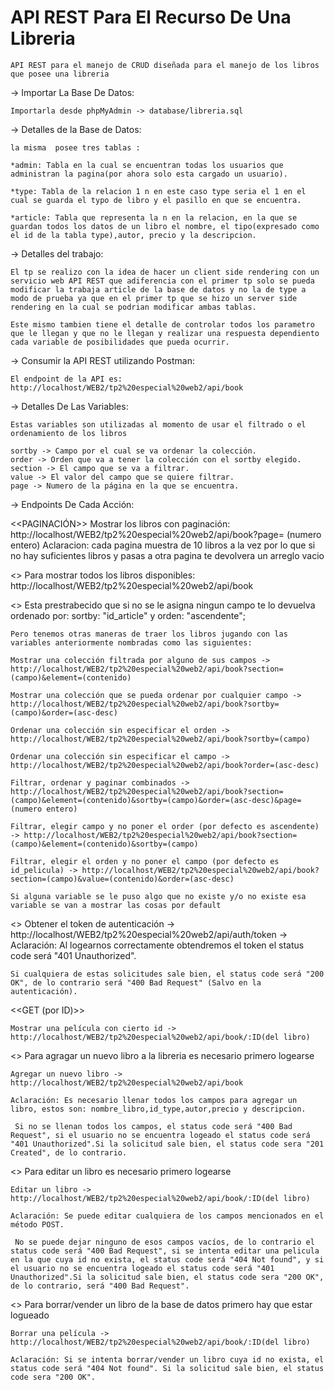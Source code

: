 # API REST Para El Recurso De Una Libreria #

    API REST para el manejo de CRUD diseñada para el manejo de los libros que posee una libreria

-> Importar La Base De Datos:

    Importarla desde phpMyAdmin -> database/libreria.sql

-> Detalles de la Base de Datos:

    la misma  posee tres tablas :

    *admin: Tabla en la cual se encuentran todas los usuarios que administran la pagina(por ahora solo esta cargado un usuario).

    *type: Tabla de la relacion 1 n en este caso type seria el 1 en el cual se guarda el typo de libro y el pasillo en que se encuentra.

    *article: Tabla que representa la n en la relacion, en la que se guardan todos los datos de un libro el nombre, el tipo(expresado como el id de la tabla type),autor, precio y la descripcion.

-> Detalles del trabajo:

    El tp se realizo con la idea de hacer un client side rendering con un servicio web API REST que adiferencia con el primer tp solo se pueda modificar la trabaja article de la base de datos y no la de type a modo de prueba ya que en el primer tp que se hizo un server side rendering en la cual se podrian modificar ambas tablas.

    Este mismo tambien tiene el detalle de controlar todos los parametro que le llegan y que no le llegan y realizar una respuesta dependiento cada variable de posibilidades que pueda ocurrir.

-> Consumir la API REST utilizando Postman:

    El endpoint de la API es: http://localhost/WEB2/tp2%20especial%20web2/api/book


-> Detalles De Las Variables:

    Estas variables son utilizadas al momento de usar el filtrado o el ordenamiento de los libros

    sortby -> Campo por el cual se va ordenar la colección.
    order -> Orden que va a tener la colección con el sortby elegido.
    section -> El campo que se va a filtrar.
    value -> El valor del campo que se quiere filtrar.
    page -> Numero de la página en la que se encuentra.


-> Endpoints De Cada Acción:

<<PAGINACIÓN>>
    Mostrar los libros con paginación:  http://localhost/WEB2/tp2%20especial%20web2/api/book?page= (numero entero)
    Aclaracion: cada pagina muestra de 10 libros a la vez por lo que si no hay suficientes libros y pasas a otra pagina te devolvera un arreglo vacio

<<GET>>
    Para mostrar todos los libros disponibles: http://localhost/WEB2/tp2%20especial%20web2/api/book

<<GET ORDENADO>>
    Esta prestrabecido que si no se le asigna ningun campo te lo devuelva ordenado por: sortby: "id_article" y orden: "ascendente";

    Pero tenemos otras maneras de traer los libros jugando con las variables anteriormente nombradas como las siguientes:

    Mostrar una colección filtrada por alguno de sus campos -> http://localhost/WEB2/tp2%20especial%20web2/api/book?section=(campo)&element=(contenido)

    Mostrar una colección que se pueda ordenar por cualquier campo -> http://localhost/WEB2/tp2%20especial%20web2/api/book?sortby=(campo)&order=(asc-desc)

    Ordenar una colección sin especificar el orden -> http://localhost/WEB2/tp2%20especial%20web2/api/book?sortby=(campo) 

    Ordenar una colección sin especificar el campo -> http://localhost/WEB2/tp2%20especial%20web2/api/book?order=(asc-desc)

    Filtrar, ordenar y paginar combinados -> http://localhost/WEB2/tp2%20especial%20web2/api/book?section=(campo)&element=(contenido)&sortby=(campo)&order=(asc-desc)&page=(numero entero)

    Filtrar, elegir campo y no poner el order (por defecto es ascendente) -> http://localhost/WEB2/tp2%20especial%20web2/api/book?section=(campo)&element=(contenido)&sortby=(campo)

    Filtrar, elegir el orden y no poner el campo (por defecto es id_pelicula) -> http://localhost/WEB2/tp2%20especial%20web2/api/book?section=(campo)&value=(contenido)&order=(asc-desc)

    Si alguna variable se le puso algo que no existe y/o no existe esa variable se van a mostrar las cosas por default


<<GET TOKEN>>
    Obtener el token de autenticación -> http://localhost/WEB2/tp2%20especial%20web2/api/auth/token -> Aclaración: Al logearnos correctamente obtendremos el token el status code será "401 Unauthorized".

    Si cualquiera de estas solicitudes sale bien, el status code será "200 OK", de lo contrario será "400 Bad Request" (Salvo en la autenticación).

    
<<GET (por ID)>>

    Mostrar una película con cierto id -> http://localhost/WEB2/tp2%20especial%20web2/api/book/:ID(del libro)
    

<<POST>>
    Para agragar un nuevo libro a la libreria es necesario primero logearse

    Agregar un nuevo libro -> http://localhost/WEB2/tp2%20especial%20web2/api/book 
 
    Aclaración: Es necesario llenar todos los campos para agregar un libro, estos son: nombre_libro,id_type,autor,precio y descripcion.
    
     Si no se llenan todos los campos, el status code será "400 Bad Request", si el usuario no se encuentra logeado el status code será "401 Unauthorized".Si la solicitud sale bien, el status code sera "201 Created", de lo contrario.

<<PUT>>
    Para editar un libro es necesario primero logearse

    Editar un libro -> http://localhost/WEB2/tp2%20especial%20web2/api/book/:ID(del libro)
    
    Aclaración: Se puede editar cualquiera de los campos mencionados en el método POST.
    
     No se puede dejar ninguno de esos campos vacíos, de lo contrario el status code será "400 Bad Request", si se intenta editar una pelicula en la que cuya id no exista, el status code será "404 Not found", y si el usuario no se encuentra logeado el status code será "401 Unauthorized".Si la solicitud sale bien, el status code sera "200 OK", de lo contrario, será "400 Bad Request".

<<DELETE>>
    Para borrar/vender un libro de la base de datos primero hay que estar logueado

    Borrar una película -> http://localhost/WEB2/tp2%20especial%20web2/api/book/:ID(del libro)
    
    Aclaración: Si se intenta borrar/vender un libro cuya id no exista, el status code será "404 Not found". Si la solicitud sale bien, el status code sera "200 OK".